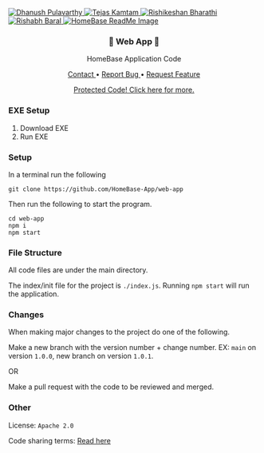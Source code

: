 <p>
    <a href="https://twitter.com/iKurasad">
        <img src="https://img.shields.io/badge/Co--creator-Dhanush%20Pulavarthy-%23FF0092" alt="Dhanush Pulavarthy" />
    </a>
    <a href="https://www.linkedin.com/in/tejaskamtam/">
        <img src="https://img.shields.io/badge/Co--creator-Tejas%20Kamtam-%23FF0092" alt="Tejas Kamtam" />
    </a>
    <a href="URL">
        <img src="https://img.shields.io/badge/Co--creator-Rishikeshan%20Bharathi-%23FF0092" alt="Rishikeshan Bharathi" />
    </a>
    <a href="URL">
        <img src="https://img.shields.io/badge/Co--creator-Rishabh%20Baral-%23FF0092" alt="Rishabh Baral" />
    </a>
    <a href="https://github.com/HomeBase-App/web-app"
        title="All code regarding HomeBase is protected.">
        <img src="http://hacking-with-ht.ml/readme/homebase.png" alt="HomeBase ReadMe Image" />
    </a>
    <h3 align="center"> 💠 Web App 💠 </h3>
    <p align="center"> HomeBase Application Code
        <br />
    </p>
    <p align="center">
        <a href="https://kura.gq?to=support"> Contact </a>
        •
        <a href="https://github.com/HomeBase-App/web-app/issues"> Report Bug </a>
        •
        <a href="https://github.com/HomeBase-App/web-app/pulls"> Request Feature </a>
    </p>
    <p align="center">
        <a href="https://kura.gq?to=share"> Protected Code! Click here for more. </a>
    </p>
</p>

### EXE Setup
1. Download EXE
2. Run EXE

### Setup
In a terminal run the following
```
git clone https://github.com/HomeBase-App/web-app
```
Then run the following to start the program.
```
cd web-app
npm i
npm start
```

### File Structure
All code files are under the main directory.

The index/init file for the project is `./index.js`.
Running `npm start` will run the application.

### Changes
When making major changes to the project do one of the following.

Make a new branch with the version number + change number.
EX: `main` on version `1.0.0`, new branch on version `1.0.1`.

OR 

Make a pull request with the code to be reviewed and merged.

### Other
License: `Apache 2.0`

Code sharing terms: [Read here](https://kura.gq?to=share)
